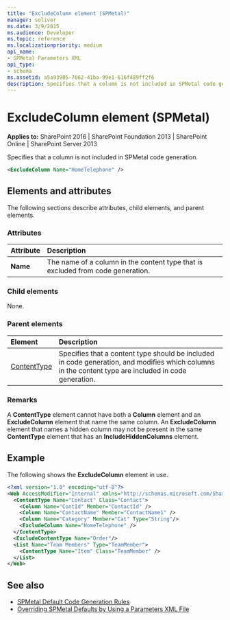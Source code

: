 ```yaml
---
title: "ExcludeColumn element (SPMetal)"
manager: soliver
ms.date: 3/9/2015
ms.audience: Developer
ms.topic: reference
ms.localizationpriority: medium
api_name:
- SPMetal Parameters XML
api_type:
- schema
ms.assetid: a5a93905-7662-41ba-99e1-616f489ff2f6
description: Specifies that a column is not included in SPMetal code generation.
---
```


# ExcludeColumn element (SPMetal)

**Applies to:** SharePoint 2016 | SharePoint Foundation 2013 | SharePoint Online | SharePoint Server 2013

Specifies that a column is not included in SPMetal code generation.

```XML
<ExcludeColumn Name="HomeTelephone" />
```

## Elements and attributes

The following sections describe attributes, child elements, and parent elements.

### Attributes

|**Attribute**|**Description**|
|:-----|:-----|
|**Name**  <br/> |The name of a column in the content type that is excluded from code generation.  <br/> |

### Child elements

None.

### Parent elements

|**Element**|**Description**|
|:-----|:-----|
|[ContentType](contenttype-spmetal.md) <br/> |Specifies that a content type should be included in code generation, and modifies which columns in the content type are included in code generation.  <br/> |

### Remarks

A **ContentType** element cannot have both a **Column** element and an **ExcludeColumn** element that name the same column. An **ExcludeColumn** element that names a hidden column may not be present in the same **ContentType** element that has an **IncludeHiddenColumns** element.

## Example

The following shows the **ExcludeColumn** element in use.

```XML
<?xml version="1.0" encoding="utf-8"?>
<Web AccessModifier="Internal" xmlns="http://schemas.microsoft.com/SharePoint/2009/spmetal">
  <ContentType Name="Contact" Class="Contact">
    <Column Name="ContId" Member="ContactId" />
    <Column Name="ContactName" Member="ContactName1" />
    <Column Name="Category" Member="Cat" Type="String"/>
    <ExcludeColumn Name="HomeTelephone" />
  </ContentType>
  <ExcludeContentType Name="Order"/>
  <List Name="Team Members" Type="TeamMember">
    <ContentType Name="Item" Class="TeamMember" />
  </List>
</Web>

```

## See also

- [SPMetal Default Code Generation Rules](https://msdn.microsoft.com/library/873ac65e-425e-40f3-9ef6-753d3cda1436%28Office.15%29.aspx)
- [Overriding SPMetal Defaults by Using a Parameters XML File](https://msdn.microsoft.com/library/209359b2-bd46-47b6-837d-3c0c2005cb19%28Office.15%29.aspx)
